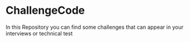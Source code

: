 # ChallengeCode

In this Repository you can find some challenges that can
appear in your interviews or technical test